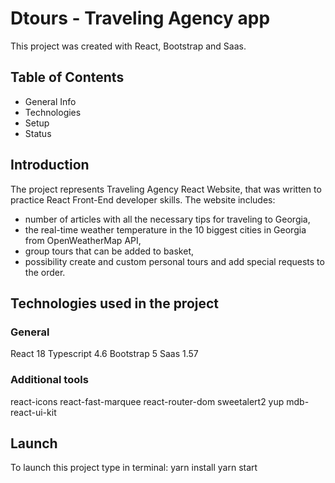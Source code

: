 # Dtours - Traveling Agency app

This project was created with React, Bootstrap and Saas.

## Table of Contents

- General Info
- Technologies
- Setup
- Status

## Introduction

The project represents Traveling Agency React Website, that was written to practice React Front-End developer skills. The website includes:

- number of articles with all the necessary tips for traveling to Georgia,
- the real-time weather temperature in the 10 biggest cities in Georgia from OpenWeatherMap API,
- group tours that can be added to basket,
- possibility create and custom personal tours and add special requests to the order.

## Technologies used in the project

### General

React 18
Typescript 4.6
Bootstrap 5
Saas 1.57

### Additional tools

react-icons
react-fast-marquee
react-router-dom
sweetalert2
yup
mdb-react-ui-kit

## Launch

To launch this project type in terminal:
yarn install
yarn start
